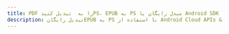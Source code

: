 ---title: PDF را به  تبدیل کنیدPS، EPUB به PS مبدل رایگان یا Android SDKdescription: تبدیل رایگانEPUB به PS با استفاده از Android Cloud APIs & SDK همچنین اسناد PDF را در Cloud ایجاد، ویرایش و رندر کنید.---